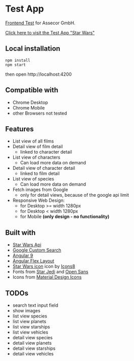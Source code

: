 # Test App

[Frontend Test](https://github.com/Assecor-GmbH/assecor-assessment-frontend)  for Assecor GmbH.

[Click here to visit the Test App "Star Wars"](https://assecor-frontend-test.web.app)

## Local installation

```
npm install
npm start
```
then open http://localhost:4200

## Compatible with
* Chrome Desktop
* Chrome Mobile
* other Browsers not tested

## Features

* List view of all films
* Detail view of film detail
  * linked to character detail
* List view of characters
  * Can load more data on demand
* Detail view of character detail
  * linked to film detail
* List view of species
  * Can load more data on demand
* Fetch images from Google 
  * only for detail views, because of the google api limit
* Responsive Web Design:
  * for Desktop >= width 1280px
  * for Desktop < width 1280px
  * for Mobile **(only design - no functionality)**

## Built with

* [Star Wars Api](https://swapi.dev/)
* [Google Custom Search](https://developers.google.com/custom-search/)
* [Angular 9](https://angular.io/)
* [Angular Flex Layout](https://github.com/angular/flex-layout)
* <a target="_blank" href="https://icons8.com/icons/set/star-wars">Star Wars icon</a> icon by <a target="_blank" href="https://icons8.com">Icons8</a>
* Fonts from [Star Jedi](https://www.dafont.com/de/star-jedi.font) and [Open Sans](https://fonts.google.com/specimen/Open+Sans)
* Icons from [Material Design Icons](https://google.github.io/material-design-icons/)

## TODOs

* search text input field
* show images
* list view species
* list view planets
* list view starships
* list view vehicles
* detail view species
* detail view planets
* detail view starships
* detail view vehicles
